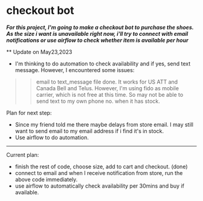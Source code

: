 # checkout bot

***For this project, I'm going to make a checkout bot to purchase the shoes. As the size i want is unavailable right now, i'll try to connect with email notifications or use airflow to check whether item is available per hour***

** Update on May23,2023
- I'm thinking to do automation to check availability and if yes, send text message. However, I encountered some issues:
>> email to text_message file done. It works for US ATT and Canada Bell and Telus. However, I'm using fido as mobile carrier, which is not free at this time. So may not be able to send text to my own phone no. when it has stock. 

Plan for next step: 
- Since my friend told me there maybe delays from store email. I may still want to send email to my email address if i find it's in stock. 
- Use airflow to do automation. 


--------------------
Current plan: 
- finish the rest of code, choose size, add to cart and checkout. (done)
- connect to email and when I receive notification from store, run the above code immediately. 
- use airflow to automatically check availability per 30mins and buy if available. 
